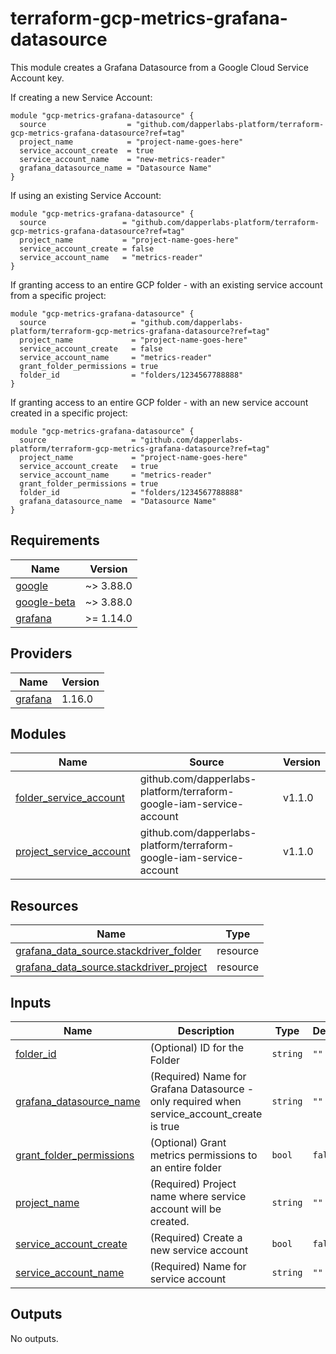 # terraform-gcp-metrics-grafana-datasource

This module creates a Grafana Datasource from a Google Cloud Service Account key.

If creating a new Service Account:

```hcl
module "gcp-metrics-grafana-datasource" {
  source                  = "github.com/dapperlabs-platform/terraform-gcp-metrics-grafana-datasource?ref=tag"
  project_name            = "project-name-goes-here"
  service_account_create  = true
  service_account_name    = "new-metrics-reader"
  grafana_datasource_name = "Datasource Name"
}
```

If using an existing Service Account:

```hcl
module "gcp-metrics-grafana-datasource" {
  source                 = "github.com/dapperlabs-platform/terraform-gcp-metrics-grafana-datasource?ref=tag"
  project_name           = "project-name-goes-here"
  service_account_create = false
  service_account_name   = "metrics-reader"
}
```

If granting access to an entire GCP folder - with an existing service account from a specific project:

```hcl
module "gcp-metrics-grafana-datasource" {
  source                   = "github.com/dapperlabs-platform/terraform-gcp-metrics-grafana-datasource?ref=tag"
  project_name             = "project-name-goes-here"
  service_account_create   = false
  service_account_name     = "metrics-reader"
  grant_folder_permissions = true
  folder_id                = "folders/1234567788888"
}
```

If granting access to an entire GCP folder - with an new service account created in a specific project:

```hcl
module "gcp-metrics-grafana-datasource" {
  source                   = "github.com/dapperlabs-platform/terraform-gcp-metrics-grafana-datasource?ref=tag"
  project_name             = "project-name-goes-here"
  service_account_create   = true
  service_account_name     = "metrics-reader"
  grant_folder_permissions = true
  folder_id                = "folders/1234567788888"
  grafana_datasource_name  = "Datasource Name"
}
```

## Requirements

| Name | Version |
|------|---------|
| <a name="requirement_google"></a> [google](#requirement\_google) | ~> 3.88.0 |
| <a name="requirement_google-beta"></a> [google-beta](#requirement\_google-beta) | ~> 3.88.0 |
| <a name="requirement_grafana"></a> [grafana](#requirement\_grafana) | >= 1.14.0 |

## Providers

| Name | Version |
|------|---------|
| <a name="provider_grafana"></a> [grafana](#provider\_grafana) | 1.16.0 |

## Modules

| Name | Source | Version |
|------|--------|---------|
| <a name="module_folder_service_account"></a> [folder\_service\_account](#module\_folder\_service\_account) | github.com/dapperlabs-platform/terraform-google-iam-service-account | v1.1.0 |
| <a name="module_project_service_account"></a> [project\_service\_account](#module\_project\_service\_account) | github.com/dapperlabs-platform/terraform-google-iam-service-account | v1.1.0 |

## Resources

| Name | Type |
|------|------|
| [grafana_data_source.stackdriver_folder](https://registry.terraform.io/providers/grafana/grafana/latest/docs/resources/data_source) | resource |
| [grafana_data_source.stackdriver_project](https://registry.terraform.io/providers/grafana/grafana/latest/docs/resources/data_source) | resource |

## Inputs

| Name | Description | Type | Default | Required |
|------|-------------|------|---------|:--------:|
| <a name="input_folder_id"></a> [folder\_id](#input\_folder\_id) | (Optional) ID for the Folder | `string` | `""` | no |
| <a name="input_grafana_datasource_name"></a> [grafana\_datasource\_name](#input\_grafana\_datasource\_name) | (Required) Name for Grafana Datasource - only required when service\_account\_create is true | `string` | `""` | no |
| <a name="input_grant_folder_permissions"></a> [grant\_folder\_permissions](#input\_grant\_folder\_permissions) | (Optional) Grant metrics permissions to an entire folder | `bool` | `false` | no |
| <a name="input_project_name"></a> [project\_name](#input\_project\_name) | (Required) Project name where service account will be created. | `string` | `""` | no |
| <a name="input_service_account_create"></a> [service\_account\_create](#input\_service\_account\_create) | (Required) Create a new service account | `bool` | `false` | no |
| <a name="input_service_account_name"></a> [service\_account\_name](#input\_service\_account\_name) | (Required) Name for service account | `string` | `""` | no |

## Outputs

No outputs.
